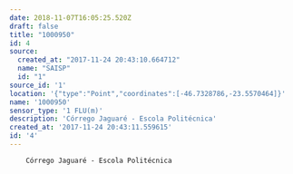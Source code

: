 ```yaml
---
date: 2018-11-07T16:05:25.520Z
draft: false
title: "1000950"
id: 4
source:
  created_at: "2017-11-24 20:43:10.664712"
  name: "SAISP"
  id: "1"
source_id: '1'
location: '{"type":"Point","coordinates":[-46.7328786,-23.5570464]}'
name: '1000950'
sensor_type: '1 FLU(m)'
description: 'Córrego Jaguaré - Escola Politécnica'
created_at: '2017-11-24 20:43:11.559615'
id: '4'
---
```

		Córrego Jaguaré - Escola Politécnica